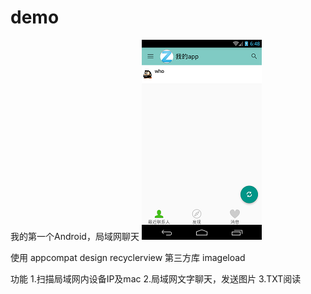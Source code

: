 # demo
我的第一个Android，局域网聊天
![z](z.png)

使用 appcompat design recyclerview
第三方库 imageload

功能
1.扫描局域网内设备IP及mac
2.局域网文字聊天，发送图片
3.TXT阅读
